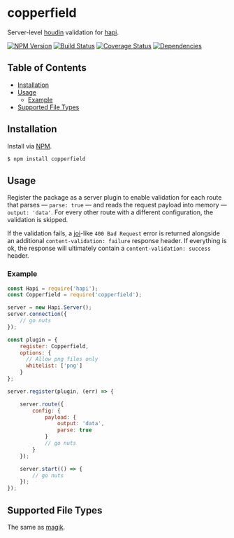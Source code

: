 # copperfield
Server-level [houdin](https://github.com/ruiquelhas/houdin) validation for [hapi](https://github.com/hapijs/hapi).

[![NPM Version][fury-img]][fury-url] [![Build Status][travis-img]][travis-url] [![Coverage Status][coveralls-img]][coveralls-url] [![Dependencies][david-img]][david-url]

## Table of Contents

- [Installation](#installation)
- [Usage](#usage)
  - [Example](#example)
- [Supported File Types](#supported-file-types)

## Installation
Install via [NPM](https://www.npmjs.org).

```sh
$ npm install copperfield
```

## Usage

Register the package as a server plugin to enable validation for each route that parses — `parse: true` — and reads the request payload into memory — `output: 'data'`. For every other route with a different configuration, the validation is skipped.

If the validation fails, a [joi](https://github.com/hapijs/joi)-like `400 Bad Request` error is returned alongside an additional `content-validation: failure` response header. If everything is ok, the response will ultimately contain a `content-validation: success` header.

### Example

```js
const Hapi = require('hapi');
const Copperfield = require('copperfield');

server = new Hapi.Server();
server.connection({
    // go nuts
});

const plugin = {
    register: Copperfield,
    options: {
      // Allow png files only
      whitelist: ['png']
    }
};

server.register(plugin, (err) => {

    server.route({
        config: {
            payload: {
                output: 'data',
                parse: true
            }
            // go nuts
        }
    });

    server.start(() => {
        // go nuts
    });
});
```

## Supported File Types

The same as [magik](https://github.com/ruiquelhas/magik#supported-file-types).

[coveralls-img]: https://coveralls.io/repos/ruiquelhas/copperfield/badge.svg
[coveralls-url]: https://coveralls.io/github/ruiquelhas/copperfield
[david-img]: https://david-dm.org/ruiquelhas/copperfield.svg
[david-url]: https://david-dm.org/ruiquelhas/copperfield
[fury-img]: https://badge.fury.io/js/copperfield.svg
[fury-url]: https://badge.fury.io/js/copperfield
[travis-img]: https://travis-ci.org/ruiquelhas/copperfield.svg
[travis-url]: https://travis-ci.org/ruiquelhas/copperfield

